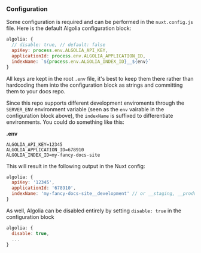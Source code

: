 ### Configuration

Some configuration is required and can be performed in the `nuxt.config.js` file. Here is the default Algolia configuration block:

```js
algolia: {
  // disable: true, // default: false
  apiKey: process.env.ALGOLIA_API_KEY,
  applicationId: process.env.ALGOLIA_APPLICATION_ID,
  indexName: `${process.env.ALGOLIA_INDEX_ID}__${env}`
}
```

All keys are kept in the root `.env` file, it's best to keep them there rather than hardcoding them into the configuration block as strings and committing them to your docs repo.

Since this repo supports different development enviroments through the `SERVER_ENV` environment variable (seen as the `env` vairable in the configuration block above), the `indexName` is suffixed to differentiate environments. You could do something like this:

**.env**
```
ALGOLIA_API_KEY=12345
ALGOLIA_APPLICATION_ID=678910
ALGOLIA_INDEX_ID=my-fancy-docs-site
```

This will result in the following output in the Nuxt config:

```js
algolia: {
  apiKey: '12345',
  applicationId: '678910',
  indexName: 'my-fancy-docs-site__development' // or __staging, __production, etc.
}
```

As well, Algolia can be disabled entirely by setting `disable: true` in the configuration block

```js
algolia: {
  disable: true,
  ...
}
```
